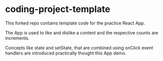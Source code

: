 # coding-project-template

This forked repo contains template code for the practice React App.

The App is used to like and dislike a content and the respective counts are increments.

Concepts like state and setState, that are combined using onClick event handlers are introduced practically thought this App demo. 

